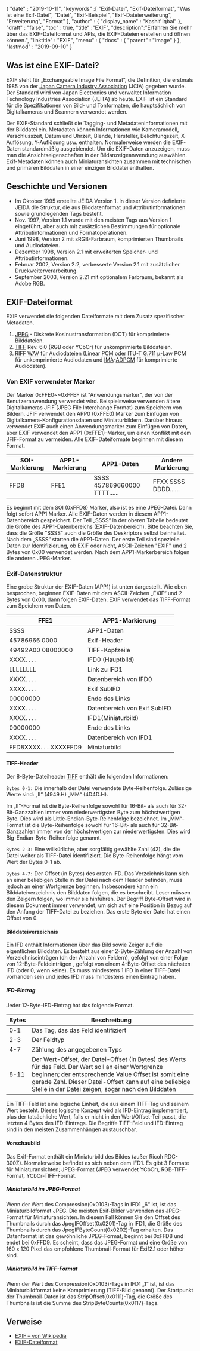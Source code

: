 {
  "date" : "2019-10-11",
  "keywords" :[ "Exif-Datei", "Exif-Dateiformat", "Was ist eine Exif-Datei", "Datei", "Exif-Beispiel", "Exif-Dateierweiterung", "Erweiterung", "Format" ],
  "author" : {
    "display_name" : "Kashif Iqbal"
},
  "draft" : "false",
  "toc" : true,
  "title" :"EXIF",
  "description":"Erfahren Sie mehr über das EXIF-Dateiformat und APIs, die EXIF-Dateien erstellen und öffnen können.",
  "linktitle" : "EXIF",
  "menu" : {
    "docs" : {
      "parent" : "image"
}
},
  "lastmod" : "2019-09-10"
}

## Was ist eine EXIF-Datei?
EXIF steht für „Exchangeable Image File Format“, die Definition, die erstmals 1985 von der [Japan Camera Industry Association](https://en.wikipedia.org/wiki/Japan_Electronic_Industries_Development_Association) (JCIA) gegeben wurde. Der Standard wird von Japan Electronics und verwaltet Information Technology Industries Association (JEITA) ab heute. EXIF ist ein Standard für die Spezifikationen von Bild- und Tonformaten, die hauptsächlich von Digitalkameras und Scannern verwendet werden.

Der EXIF-Standard schließt die Tagging- und Metadateninformationen mit der Bilddatei ein. Metadaten können Informationen wie Kameramodell, Verschlusszeit, Datum und Uhrzeit, Blende, Hersteller, Belichtungszeit, X-Auflösung, Y-Auflösung usw. enthalten. Normalerweise werden die EXIF-Daten standardmäßig ausgeblendet. Um die EXIF-Daten anzuzeigen, muss man die Ansichtseigenschaften in der Bildanzeigeanwendung auswählen. Exif-Metadaten können auch Miniaturansichten zusammen mit technischen und primären Bilddaten in einer einzigen Bilddatei enthalten.

## Geschichte und Versionen ##

* Im Oktober 1995 erstellte JEIDA Version 1. In dieser Version definierte JEIDA die Struktur, die aus Bilddatenformat und Attributinformationen sowie grundlegenden Tags besteht.
* Nov. 1997, Version 1.1 wurde mit den meisten Tags aus Version 1 eingeführt, aber auch mit zusätzlichen Bestimmungen für optionale Attributinformationen und Formatoperationen.
* Juni 1998, Version 2 mit sRGB-Farbraum, komprimierten Thumbnails und Audiodateien.
* Dezember 1998, Version 2.1 mit erweiterten Speicher- und Attributinformationen.
* Februar 2002, Version 2.2, verbesserte Version 2.1 mit zusätzlicher Druckweiterverarbeitung.
* September 2003, Version 2.21 mit optionalem Farbraum, bekannt als Adobe RGB.

## EXIF-Dateiformat

EXIF verwendet die folgenden Dateiformate mit dem Zusatz spezifischer Metadaten.

1. [JPEG](/de/image/jpeg/) - Diskrete Kosinustransformation (DCT) für komprimierte Bilddateien.
1. [TIFF](/de/image/tiff/) Rev. 6.0 (RGB oder YCbCr) für unkomprimierte Bilddateien.
1. [RIFF](https://en.wikipedia.org/wiki/Resource_Interchange_File_Format) [WAV](https://en.wikipedia.org/wiki/WAV) für Audiodateien (Linear [PCM](https://en.wikipedia.org/wiki/Pulse-code_modulation) oder ITU-T [G.711](https://en.wikipedia.org/wiki/G.711) μ-Law PCM für unkomprimierte Audiodaten und [ IMA](https://en.wikipedia.org/wiki/Interactive_Multimedia_Association)-[ADPCM](https://en.wikipedia.org/wiki/ADPCM) für komprimierte Audiodaten).

### Von EXIF verwendeter Marker ###

Der Marker 0xFFE0~~0xFFEF ist "Anwendungsmarker", der von der Benutzeranwendung verwendet wird. Beispielsweise verwenden ältere Digitalkameras JFIF (JPEG File Interchange Format) zum Speichern von Bildern. JFIF verwendet den APP0 (0xFFE0) Marker zum Einfügen von Digitalkamera-Konfigurationsdaten und Miniaturbildern. Darüber hinaus verwendet EXIF auch einen Anwendungsmarker zum Einfügen von Daten, aber EXIF verwendet den APP1 (0xFFE1)-Marker, um einen Konflikt mit dem JFIF-Format zu vermeiden. Alle EXIF-Dateiformate beginnen mit diesem Format.


|SOI-Markierung|APP1-Markierung|APP1-Daten|Andere Markierung
---|---|---|---|
|FFD8|FFE1|SSSS 457869660000 TTTT......|FFXX SSSS DDDD......

Es beginnt mit dem SOI (0xFFD8) Marker, also ist es eine JPEG-Datei. Dann folgt sofort APP1 Marker. Alle EXIF-Daten werden in diesem APP1-Datenbereich gespeichert. Der Teil „SSSS“ in der oberen Tabelle bedeutet die Größe des APP1-Datenbereichs (EXIF-Datenbereich). Bitte beachten Sie, dass die Größe "SSSS" auch die Größe des Deskriptors selbst beinhaltet. Nach dem „SSSS“ starten die APP1-Daten. Der erste Teil sind spezielle Daten zur Identifizierung, ob EXIF oder nicht, ASCII-Zeichen "EXIF" und 2 Bytes von 0x00 verwendet werden. Nach dem APP1-Markerbereich folgen die anderen JPEG-Marker.

### Exif-Datenstruktur ###

Eine grobe Struktur der EXIF-Daten (APP1) ist unten dargestellt. Wie oben besprochen, beginnen EXIF-Daten mit dem ASCII-Zeichen „EXIF“ und 2 Bytes von 0x00, dann folgen EXIF-Daten. EXIF verwendet das TIFF-Format zum Speichern von Daten.


|FFE1|APP1-Markierung
---|---|
|SSSS|APP1-Daten|APP1-Datengröße
|45786966 0000|Exif-Header
|49492A00 08000000|TIFF-Kopfzeile
|XXXX. . . .|IFD0 (Hauptbild)|Verzeichnis
|LLLLLLLL|Link zu IFD1
|XXXX. . . .|Datenbereich von IFD0
|XXXX. . . .|Exif SubIFD|Verzeichnis
|00000000|Ende des Links
|XXXX. . . .|Datenbereich von Exif SubIFD
|XXXX. . . .|IFD1(Miniaturbild)|Verzeichnis
|00000000|Ende des Links
|XXXX. . . .|Datenbereich von IFD1
|FFD8XXXX. . . XXXXFFD9|Miniaturbild

#### TIFF-Header ####

Der 8-Byte-Dateiheader [TIFF](/de/image/tiff/) enthält die folgenden Informationen:

`Bytes 0-1:` Die innerhalb der Datei verwendete Byte-Reihenfolge. Zulässige Werte sind: „II“ (4949.H) „MM“ (4D4D.H).

Im „II“-Format ist die Byte-Reihenfolge sowohl für 16-Bit- als auch für 32-Bit-Ganzzahlen immer vom niederwertigsten Byte zum höchstwertigen Byte. Dies wird als Little-Endian-Byte-Reihenfolge bezeichnet. Im „MM“-Format ist die Byte-Reihenfolge sowohl für 16-Bit- als auch für 32-Bit-Ganzzahlen immer von der höchstwertigen zur niederwertigsten. Dies wird Big-Endian-Byte-Reihenfolge genannt.

`Bytes 2-3:` Eine willkürliche, aber sorgfältig gewählte Zahl (42), die die Datei weiter als TIFF-Datei identifiziert. Die Byte-Reihenfolge hängt vom Wert der Bytes 0-1 ab.

`Bytes 4-7:` Der Offset (in Bytes) des ersten IFD. Das Verzeichnis kann sich an einer beliebigen Stelle in der Datei nach dem Header befinden, muss jedoch an einer Wortgrenze beginnen. Insbesondere kann ein Bilddateiverzeichnis den Bilddaten folgen, die es beschreibt. Leser müssen den Zeigern folgen, wo immer sie hinführen. Der Begriff Byte-Offset wird in diesem Dokument immer verwendet, um sich auf eine Position in Bezug auf den Anfang der TIFF-Datei zu beziehen. Das erste Byte der Datei hat einen Offset von 0.

#### Bilddateiverzeichnis ####

Ein IFD enthält Informationen über das Bild sowie Zeiger auf die eigentlichen Bilddaten. Es besteht aus einer 2-Byte-Zählung der Anzahl von Verzeichniseinträgen (dh der Anzahl von Feldern), gefolgt von einer Folge von 12-Byte-Feldeinträgen , gefolgt von einem 4-Byte-Offset des nächsten IFD (oder 0, wenn keine). Es muss mindestens 1 IFD in einer TIFF-Datei vorhanden sein und jedes IFD muss mindestens einen Eintrag haben.

##### IFD-Eintrag #####

Jeder 12-Byte-IFD-Eintrag hat das folgende Format.


|Bytes|Beschreibung
---|---|
|0-1|Das Tag, das das Feld identifiziert
|2-3|Der Feldtyp
|4-7|Zählung des angegebenen Typs
|8-11|Der Wert-Offset, der Datei-Offset (in Bytes) des Werts für das Feld. Der Wert soll an einer Wortgrenze beginnen; der entsprechende Value Offset ist somit eine gerade Zahl. Dieser Datei-Offset kann auf eine beliebige Stelle in der Datei zeigen, sogar nach den Bilddaten

Ein TIFF-Feld ist eine logische Einheit, die aus einem TIFF-Tag und seinem Wert besteht. Dieses logische Konzept wird als IFD-Eintrag implementiert, plus der tatsächliche Wert, falls er nicht in den Wert/Offset-Teil passt, die letzten 4 Bytes des IFD-Eintrags. Die Begriffe TIFF-Feld und IFD-Eintrag sind in den meisten Zusammenhängen austauschbar.

#### Vorschaubild ####

Das Exif-Format enthält ein Miniaturbild des Bildes (außer Ricoh RDC-300Z). Normalerweise befindet es sich neben dem IFD1. Es gibt 3 Formate für Miniaturansichten; JPEG-Format (JPEG verwendet YCbCr), RGB-TIFF-Format, YCbCr-TIFF-Format.

##### Miniaturbild im JPEG-Format #####

Wenn der Wert des Compression(0x0103)-Tags in IFD1 „6“ ist, ist das Miniaturbildformat JPEG. Die meisten Exif-Bilder verwenden das JPEG-Format für Miniaturansichten. In diesem Fall können Sie den Offset des Thumbnails durch das JpegIFOffset(0x0201)-Tag in IFD1, die Größe des Thumbnails durch das JpegIFByteCount(0x0202)-Tag erhalten. Das Datenformat ist das gewöhnliche JPEG-Format, beginnt bei 0xFFD8 und endet bei 0xFFD9. Es scheint, dass das JPEG-Format und eine Größe von 160 x 120 Pixel das empfohlene Thumbnail-Format für Exif2.1 oder höher sind.

##### Miniaturbild im TIFF-Format #####

Wenn der Wert des Compression(0x0103)-Tags in IFD1 „1“ ist, ist das Miniaturbildformat keine Komprimierung (TIFF-Bild genannt). Der Startpunkt der Thumbnail-Daten ist das StripOffset(0x0111)-Tag, die Größe des Thumbnails ist die Summe des StripByteCounts(0x0117)-Tags.

## Verweise ##

* [EXIF – von Wikipedia](https://en.wikipedia.org/wiki/Exif)
* [EXIF-Dateiformat](https://www.media.mit.edu/pia/Research/deepview/exif.html)

